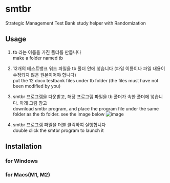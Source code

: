 # smtbr
Strategic Management Test Bank study helper with Randomization

## Usage
1. tb 라는 이름을 가진 폴더를 만듭니다
   <br>make a folder named tb
3. 12개의 테스트뱅크 워드 파일을 tb 폴더 안에 넣습니다 (파일 이름이나 파일 내용이 수정되지 않은 원본이어야 합니다)
   <br>put the 12 docx testbank files under tb folder (the files must have not been modified by you)
4. smtbr 프로그램을 다운받고, 해당 프로그램 파일을 tb 폴더가 속한 폴더에 넣습니다. 아래 그림 참고
   <br>download smtbr program, and place the program file under the same folder as the tb folder. see the image below
   ![image](https://github.com/remy2019/smtbr/assets/25877816/f9a9ba58-02e5-41d6-b6bb-b79c8de0bc7e)

6. smtbr 프로그램 파일을 더블 클릭하여 실행합니다
   <br>double click the smtbr program to launch it

## Installation
### for Windows

### for Macs(M1, M2)
